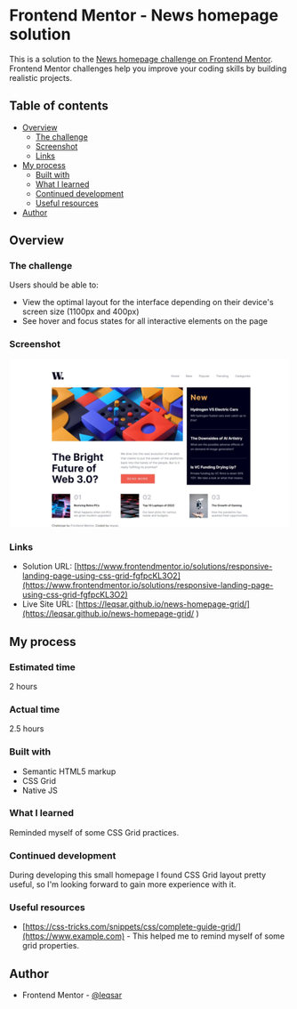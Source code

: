 # Frontend Mentor - News homepage solution

This is a solution to the [News homepage challenge on Frontend Mentor](https://www.frontendmentor.io/challenges/news-homepage-H6SWTa1MFl). Frontend Mentor challenges help you improve your coding skills by building realistic projects. 

## Table of contents

- [Overview](#overview)
  - [The challenge](#the-challenge)
  - [Screenshot](#screenshot)
  - [Links](#links)
- [My process](#my-process)
  - [Built with](#built-with)
  - [What I learned](#what-i-learned)
  - [Continued development](#continued-development)
  - [Useful resources](#useful-resources)
- [Author](#author)

## Overview

### The challenge

Users should be able to:

- View the optimal layout for the interface depending on their device's screen size (1100px and 400px)
- See hover and focus states for all interactive elements on the page

### Screenshot

![](./screenshot.jpeg)

### Links

- Solution URL: [https://www.frontendmentor.io/solutions/responsive-landing-page-using-css-grid-fgfpcKL3O2](https://www.frontendmentor.io/solutions/responsive-landing-page-using-css-grid-fgfpcKL3O2)
- Live Site URL: [https://leqsar.github.io/news-homepage-grid/](https://leqsar.github.io/news-homepage-grid/ )

## My process

### Estimated time

2 hours

### Actual time

2.5 hours

### Built with

- Semantic HTML5 markup
- CSS Grid
- Native JS

### What I learned

Reminded myself of some CSS Grid practices.

### Continued development

During developing this small homepage I found CSS Grid layout pretty useful, so I'm looking forward to gain more experience with it.

### Useful resources

- [https://css-tricks.com/snippets/css/complete-guide-grid/](https://www.example.com) - This helped me to remind myself of some grid properties.

## Author

- Frontend Mentor - [@leqsar](https://www.frontendmentor.io/profile/leqsar)


